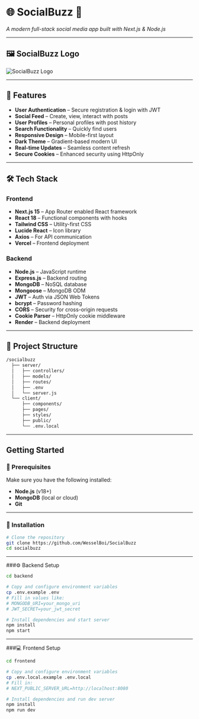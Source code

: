 # 🌐 SocialBuzz 🚀  
*A modern full-stack social media app built with Next.js & Node.js*

---

## 🖼️ SocialBuzz Logo  
<!-- Insert image here -->
![SocialBuzz Logo](path/to/logo.png)

---

## 🌟 Features

- **User Authentication** – Secure registration & login with JWT
- **Social Feed** – Create, view, interact with posts
- **User Profiles** – Personal profiles with post history
- **Search Functionality** – Quickly find users
- **Responsive Design** – Mobile-first layout
- **Dark Theme** – Gradient-based modern UI
- **Real-time Updates** – Seamless content refresh
- **Secure Cookies** – Enhanced security using HttpOnly

---

## 🛠️ Tech Stack

### Frontend
- **Next.js 15** – App Router enabled React framework  
- **React 18** – Functional components with hooks  
- **Tailwind CSS** – Utility-first CSS  
- **Lucide React** – Icon library  
- **Axios** – For API communication  
- **Vercel** – Frontend deployment  

### Backend
- **Node.js** – JavaScript runtime  
- **Express.js** – Backend routing  
- **MongoDB** – NoSQL database  
- **Mongoose** – MongoDB ODM  
- **JWT** – Auth via JSON Web Tokens  
- **bcrypt** – Password hashing  
- **CORS** – Security for cross-origin requests  
- **Cookie Parser** – HttpOnly cookie middleware  
- **Render** – Backend deployment

---

## 📁 Project Structure

```bash
/socialbuzz
  ├── server/
  │   ├── controllers/
  │   ├── models/
  │   ├── routes/
  │   ├── .env
  │   └── server.js
  └── client/
      ├── components/
      ├── pages/
      ├── styles/
      ├── public/
      └── .env.local
```
---

##  Getting Started

### 🔧 Prerequisites

Make sure you have the following installed:

- **Node.js** (v18+)
- **MongoDB** (local or cloud)
- **Git**

---

### 🔨 Installation

```bash
# Clone the repository
git clone https://github.com/WesselBoi/SocialBuzz
cd socialbuzz
```

---
###⚙️ Backend Setup

```bash
cd backend

# Copy and configure environment variables
cp .env.example .env
# Fill in values like:
# MONGODB_URI=your_mongo_uri
# JWT_SECRET=your_jwt_secret

# Install dependencies and start server
npm install
npm start
```
---
###💻 Frontend Setup

```bash
cd frontend

# Copy and configure environment variables
cp .env.local.example .env.local
# Fill in:
# NEXT_PUBLIC_SERVER_URL=http://localhost:8080

# Install dependencies and run dev server
npm install
npm run dev

```


